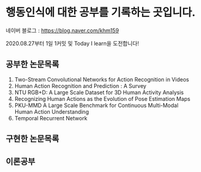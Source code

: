 행동인식에 대한 공부를 기록하는 곳입니다.
========================================
네이버 블로그 : https://blog.naver.com/khm159

2020.08.27부터 1일 1커밋 및 Today I learn을 도전합니다!

공부한 논문목록
------

01. Two-Stream Convolutional Networks for Action Recognition in Videos
02. Human Action Recognition and Prediction : A Survey
03. NTU RGB+D: A Large Scale Dataset for 3D Human Activity Analysis
04. Recognizing Human Actions as the Evolution of Pose Estimation Maps
05. PKU-MMD A Large Scale Benchmark for Continuous Multi-Modal Human Action Understanding
06. Temporal Recurrent Network

구현한 논문목록
------

이론공부
------
